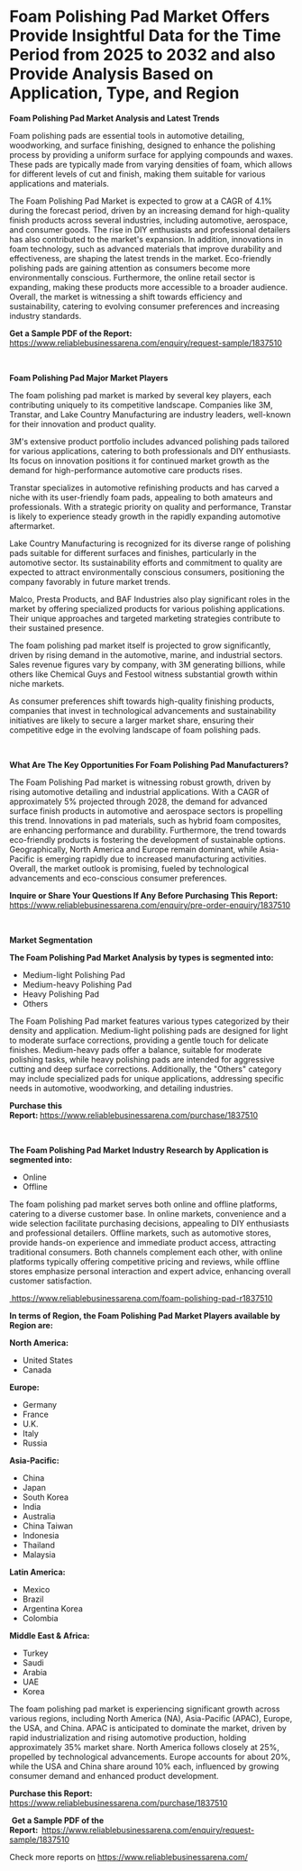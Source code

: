 <p><h1>Foam Polishing Pad Market Offers Provide Insightful Data for the Time Period from 2025 to 2032 and also Provide Analysis Based on Application, Type, and Region</h1></p><p><strong>Foam Polishing Pad Market Analysis and Latest Trends</strong></p>
<p><p>Foam polishing pads are essential tools in automotive detailing, woodworking, and surface finishing, designed to enhance the polishing process by providing a uniform surface for applying compounds and waxes. These pads are typically made from varying densities of foam, which allows for different levels of cut and finish, making them suitable for various applications and materials.</p><p>The Foam Polishing Pad Market is expected to grow at a CAGR of 4.1% during the forecast period, driven by an increasing demand for high-quality finish products across several industries, including automotive, aerospace, and consumer goods. The rise in DIY enthusiasts and professional detailers has also contributed to the market's expansion. In addition, innovations in foam technology, such as advanced materials that improve durability and effectiveness, are shaping the latest trends in the market. Eco-friendly polishing pads are gaining attention as consumers become more environmentally conscious. Furthermore, the online retail sector is expanding, making these products more accessible to a broader audience. Overall, the market is witnessing a shift towards efficiency and sustainability, catering to evolving consumer preferences and increasing industry standards.</p></p>
<p><strong>Get a Sample PDF of the Report:&nbsp;</strong> <a href="https://www.reliablebusinessarena.com/enquiry/request-sample/1837510?utm_campaign=2515&utm_medium=2&utm_source=Github&utm_content=ia&utm_term=05042025&utm_id=foam-polishing-pad">https://www.reliablebusinessarena.com/enquiry/request-sample/1837510</a></p>
<p>&nbsp;</p>
<p><strong>Foam Polishing Pad Major Market Players</strong></p>
<p><p>The foam polishing pad market is marked by several key players, each contributing uniquely to its competitive landscape. Companies like 3M, Transtar, and Lake Country Manufacturing are industry leaders, well-known for their innovation and product quality. </p><p>3M's extensive product portfolio includes advanced polishing pads tailored for various applications, catering to both professionals and DIY enthusiasts. Its focus on innovation positions it for continued market growth as the demand for high-performance automotive care products rises.</p><p>Transtar specializes in automotive refinishing products and has carved a niche with its user-friendly foam pads, appealing to both amateurs and professionals. With a strategic priority on quality and performance, Transtar is likely to experience steady growth in the rapidly expanding automotive aftermarket.</p><p>Lake Country Manufacturing is recognized for its diverse range of polishing pads suitable for different surfaces and finishes, particularly in the automotive sector. Its sustainability efforts and commitment to quality are expected to attract environmentally conscious consumers, positioning the company favorably in future market trends.</p><p>Malco, Presta Products, and BAF Industries also play significant roles in the market by offering specialized products for various polishing applications. Their unique approaches and targeted marketing strategies contribute to their sustained presence.</p><p>The foam polishing pad market itself is projected to grow significantly, driven by rising demand in the automotive, marine, and industrial sectors. Sales revenue figures vary by company, with 3M generating billions, while others like Chemical Guys and Festool witness substantial growth within niche markets.</p><p>As consumer preferences shift towards high-quality finishing products, companies that invest in technological advancements and sustainability initiatives are likely to secure a larger market share, ensuring their competitive edge in the evolving landscape of foam polishing pads.</p></p>
<p>&nbsp;</p>
<p><strong>What Are The Key Opportunities For Foam Polishing Pad Manufacturers?</strong></p>
<p><p>The Foam Polishing Pad market is witnessing robust growth, driven by rising automotive detailing and industrial applications. With a CAGR of approximately 5% projected through 2028, the demand for advanced surface finish products in automotive and aerospace sectors is propelling this trend. Innovations in pad materials, such as hybrid foam composites, are enhancing performance and durability. Furthermore, the trend towards eco-friendly products is fostering the development of sustainable options. Geographically, North America and Europe remain dominant, while Asia-Pacific is emerging rapidly due to increased manufacturing activities. Overall, the market outlook is promising, fueled by technological advancements and eco-conscious consumer preferences.</p></p>
<p><strong>Inquire or Share Your Questions If Any Before Purchasing This Report:</strong> <a href="https://www.reliablebusinessarena.com/enquiry/pre-order-enquiry/1837510?utm_campaign=2515&utm_medium=2&utm_source=Github&utm_content=ia&utm_term=05042025&utm_id=foam-polishing-pad">https://www.reliablebusinessarena.com/enquiry/pre-order-enquiry/1837510</a></p>
<p>&nbsp;</p>
<p><strong>Market Segmentation</strong></p>
<p><strong>The Foam Polishing Pad Market Analysis by types is segmented into:</strong></p>
<p><ul><li>Medium-light Polishing Pad</li><li>Medium-heavy Polishing Pad</li><li>Heavy Polishing Pad</li><li>Others</li></ul></p>
<p><p>The Foam Polishing Pad market features various types categorized by their density and application. Medium-light polishing pads are designed for light to moderate surface corrections, providing a gentle touch for delicate finishes. Medium-heavy pads offer a balance, suitable for moderate polishing tasks, while heavy polishing pads are intended for aggressive cutting and deep surface corrections. Additionally, the "Others" category may include specialized pads for unique applications, addressing specific needs in automotive, woodworking, and detailing industries.</p></p>
<p><strong>Purchase this Report:&nbsp;</strong><a href="https://www.reliablebusinessarena.com/purchase/1837510?utm_campaign=2515&utm_medium=2&utm_source=Github&utm_content=ia&utm_term=05042025&utm_id=foam-polishing-pad">https://www.reliablebusinessarena.com/purchase/1837510</a></p>
<p>&nbsp;</p>
<p><strong>The Foam Polishing Pad Market Industry Research by Application is segmented into:</strong></p>
<p><ul><li>Online</li><li>Offline</li></ul></p>
<p><p>The foam polishing pad market serves both online and offline platforms, catering to a diverse customer base. In online markets, convenience and a wide selection facilitate purchasing decisions, appealing to DIY enthusiasts and professional detailers. Offline markets, such as automotive stores, provide hands-on experience and immediate product access, attracting traditional consumers. Both channels complement each other, with online platforms typically offering competitive pricing and reviews, while offline stores emphasize personal interaction and expert advice, enhancing overall customer satisfaction.</p></p>
<p><a href="https://www.reliablebusinessarena.com/foam-polishing-pad-r1837510?utm_campaign=2515&utm_medium=2&utm_source=Github&utm_content=ia&utm_term=05042025&utm_id=foam-polishing-pad">&nbsp;https://www.reliablebusinessarena.com/foam-polishing-pad-r1837510</a></p>
<p><strong>In terms of Region, the Foam Polishing Pad Market Players available by Region are:</strong></p>
<p>
    <p> <strong> North America: </strong>
        <ul>
            <li>United States</li>
            <li>Canada</li>
        </ul>
        </p> 
    <p> <strong> Europe: </strong>
        <ul>
            <li>Germany</li>
            <li>France</li>
            <li>U.K.</li>
            <li>Italy</li>
            <li>Russia</li>
        </ul>
        </p> 
    <p> <strong> Asia-Pacific: </strong>
        <ul>
            <li>China</li>
            <li>Japan</li>
            <li>South Korea</li>
            <li>India</li>
            <li>Australia</li>
            <li>China Taiwan</li>
            <li>Indonesia</li>
            <li>Thailand</li>
            <li>Malaysia</li>
        </ul>
        </p> 
    <p> <strong> Latin America: </strong>
        <ul>
            <li>Mexico</li>
            <li>Brazil</li>
            <li>Argentina Korea</li>
            <li>Colombia</li>
        </ul>
        </p> 
    <p> <strong> Middle East & Africa: </strong>
        <ul>
            <li>Turkey</li>
            <li>Saudi</li>
            <li>Arabia</li>
            <li>UAE</li>
            <li>Korea</li>
        </ul>
    </p>
    </p>
<p><p>The foam polishing pad market is experiencing significant growth across various regions, including North America (NA), Asia-Pacific (APAC), Europe, the USA, and China. APAC is anticipated to dominate the market, driven by rapid industrialization and rising automotive production, holding approximately 35% market share. North America follows closely at 25%, propelled by technological advancements. Europe accounts for about 20%, while the USA and China share around 10% each, influenced by growing consumer demand and enhanced product development.</p></p>
<p><strong>Purchase this Report: </strong><a href="https://www.reliablebusinessarena.com/purchase/1837510?utm_campaign=2515&utm_medium=2&utm_source=Github&utm_content=ia&utm_term=05042025&utm_id=foam-polishing-pad">https://www.reliablebusinessarena.com/purchase/1837510</a></p>
<p>&nbsp;<strong>Get a Sample PDF of the Report:&nbsp;&nbsp;</strong><a href="https://www.reliablebusinessarena.com/enquiry/request-sample/1837510?utm_campaign=2515&utm_medium=2&utm_source=Github&utm_content=ia&utm_term=05042025&utm_id=foam-polishing-pad">https://www.reliablebusinessarena.com/enquiry/request-sample/1837510</a></p>
<p><strong></strong></p>
<p>Check more reports on <a href="https://www.reliablebusinessarena.com/?utm_campaign=2515&utm_medium=2&utm_source=Github&utm_content=ia&utm_term=05042025&utm_id=foam-polishing-pad">https://www.reliablebusinessarena.com/</a></p>